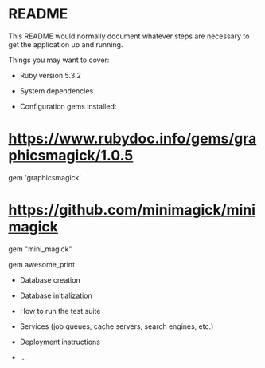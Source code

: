 # README

This README would normally document whatever steps are necessary to get the
application up and running.

Things you may want to cover:

* Ruby version 5.3.2

* System dependencies

* Configuration
gems installed:
# https://www.rubydoc.info/gems/graphicsmagick/1.0.5
gem 'graphicsmagick'
# https://github.com/minimagick/minimagick
gem "mini_magick"

gem awesome_print
* Database creation

* Database initialization

* How to run the test suite

* Services (job queues, cache servers, search engines, etc.)

* Deployment instructions

* ...
